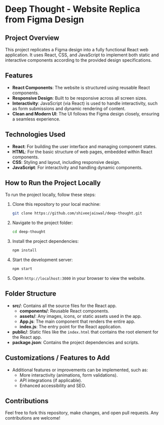 # Deep Thought - Website Replica from Figma Design

## Project Overview

This project replicates a Figma design into a fully functional React web application. It uses React, CSS, and JavaScript to implement both static and interactive components according to the provided design specifications.

## Features

- **React Components**: The website is structured using reusable React components.
- **Responsive Design**: Built to be responsive across all screen sizes.
- **Interactivity**: JavaScript (via React) is used to handle interactivity, such as form submissions and dynamic rendering of content.
- **Clean and Modern UI**: The UI follows the Figma design closely, ensuring a seamless experience.

## Technologies Used

- **React**: For building the user interface and managing component states.
- **HTML**: For the basic structure of web pages, embedded within React components.
- **CSS**: Styling and layout, including responsive design.
- **JavaScript**: For interactivity and handling dynamic components.

## How to Run the Project Locally

To run the project locally, follow these steps:

1. Clone this repository to your local machine:
   ```bash
   git clone https://github.com/shiveejaiswal/deep-thought.git
   ```
2. Navigate to the project folder:
   ```bash
   cd deep-thought
   ```
3. Install the project dependencies:
   ```bash
   npm install
   ```
4. Start the development server:
   ```bash
   npm start
   ```
5. Open `http://localhost:3000` in your browser to view the website.

## Folder Structure

- **src/**: Contains all the source files for the React app.
  - **components/**: Reusable React components.
  - **assets/**: Any images, icons, or static assets used in the app.
  - **App.js**: The main component that renders the entire app.
  - **index.js**: The entry point for the React application.
- **public/**: Static files like the `index.html` that contains the root element for the React app.
- **package.json**: Contains the project dependencies and scripts.

## Customizations / Features to Add

- Additional features or improvements can be implemented, such as:
  - More interactivity (animations, form validations).
  - API integrations (if applicable).
  - Enhanced accessibility and SEO.

## Contributions

Feel free to fork this repository, make changes, and open pull requests. Any contributions are welcome!
